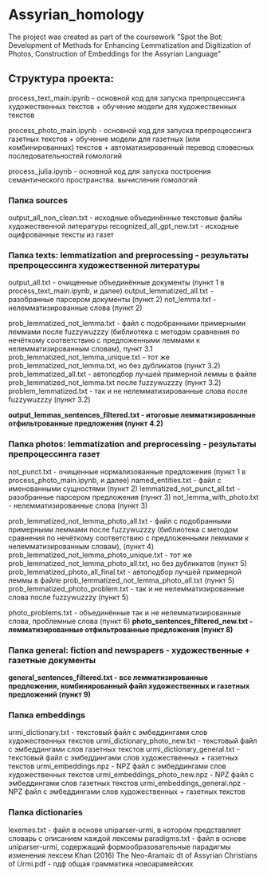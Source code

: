 # Assyrian_homology
The project was created as part of the coursework "Spot the Bot: Development of Methods for Enhancing Lemmatization and Digitization of Photos, Construction of Embeddings for the Assyrian Language"

## Структура проекта:

process_text_main.ipynb - основной код для запуска препроцессинга художественных текстов + обучение модели для художественных текстов

process_photo_main.ipynb - основной код для запуска препроцессинга газетных текстов + обучение модели для газетных (или комбинированных) текстов + автоматизированный перевод словесных последовательностей гомологий

process_julia.ipynb - основной код для запуска построения семантического пространства. вычисления гомологий

### Папка **sources**
output_all_non_clean.txt - исходные объединённые текстовые фалйы художественной литературы
recognized_all_gpt_new.txt - исходные оцифрованные тексты из газет

### Папка **texts: lemmatization and preprocessing** - результаты препроцессинга художественной литературы
output_all.txt - очищенные объединённые документы (пункт 1 в process_text_main.ipynb, и далее)
output_lemmatized_all.txt - разобранные парсером документы (пункт 2)
not_lemma.txt - нелемматизированные слова (пункт 2)

prob_lemmatized_not_lemma.txt - файл с подобранными примерными леммами после fuzzywuzzzy (библиотека с методом сравнения по нечёткому соответствию с предложенными леммами к нелемматизированным словам), пункт 3.1
prob_lemmatized_not_lemma_unique.txt - тот же prob_lemmatized_not_lemma.txt, но без дубликатов (пункт 3.2)
prob_lemmatized_all.txt - автоподбор лучшей примерной леммы в файле prob_lemmatized_not_lemma.txt после fuzzywuzzzy (пункт 3.2)
problem_lemmatized.txt - так и не нелемматизированные слова после fuzzywuzzzy (пункт 3.2)

**output_lemmas_sentences_filtered.txt - итоговые лемматизированные отфильтрованные предложения (пункт 4.2)**

### Папка **photos: lemmatization and preprocessing** - результаты препроцессинга газет
not_punct.txt - очищенные нормализованные предложения (пункт 1 в process_photo_main.ipynb, и далее)
named_entities.txt - файл с именованными сущностями (пункт 2)
lemmatized_not_punct_all.txt - разобранные парсером предложения (пункт 3)
not_lemma_with_photo.txt - нелемматизированные слова (пункт 3)

prob_lemmatized_not_lemma_photo_all.txt - файл с подобранными примерными леммами после fuzzywuzzzy (библиотека с методом сравнения по нечёткому соответствию с предложенными леммами к нелемматизированным словам), (пункт 4)
prob_lemmatized_not_lemma_photo_unique.txt - тот же prob_lemmatized_not_lemma_photo_all.txt, но без дубликатов (пункт 5)
prob_lemmatized_photo_all_final.txt - автоподбор лучшей примерной леммы в файле prob_lemmatized_not_lemma_photo_all.txt (пункт 5)
prob_lemmatized_photo_problem.txt - так и не нелемматизированные слова после fuzzywuzzzy (пункт 5)

photo_problems.txt - объединённые так и не нелемматизированные слова, проблемные слова (пункт 6)
**photo_sentences_filtered_new.txt  - лемматизированные отфильтрованные предложения (пункт 8)**

### Папка **general: fiction and newspapers** - художественные + газетные документы
**general_sentences_filtered.txt - все лемматизированные предложения, комбинированный файл художественных и газетных предложений (пункт 9)**

### Папка **embeddings**
urmi_dictionary.txt - текстовый файл с эмбеддингами слов художественных текстов
urmi_dictionary_photo_new.txt - текстовый файл с эмбеддингами слов газетных текстов
urmi_dictionary_general.txt - текстовый файл с эмбеддингами слов художественных + газетных текстов
urmi_embeddings.npz - NPZ файл с эмбеддингами слов художественных текстов
urmi_embeddings_photo_new.npz - NPZ файл с эмбеддингами слов газетных текстов
urmi_embeddings_general.npz - NPZ файл с эмбеддингами слов художественных + газетных текстов

### Папка **dictionaries**
lexemes.txt -  файл в основе uniparser-urmi, в котором представляет словарь с описанием каждой лексемы
paradigms.txt - файл в основе uniparser-urmi, содержащий формообразовательные парадигмы изменения лексем
Khan (2016) The Neo-Aramaic dt of Assyrian Christians of Urmi.pdf - пдф общая грамматика новоарамейских
